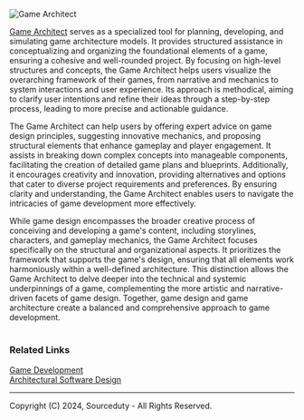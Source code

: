 ![Game Architect](https://github.com/sourceduty/Game_Architect/assets/123030236/94c5efcf-1bd3-41a4-8f91-4a5403595759)

[Game Architect](https://chatgpt.com/g/g-IecW3LdSL-game-architect) serves as a specialized tool for planning, developing, and simulating game architecture models. It provides structured assistance in conceptualizing and organizing the foundational elements of a game, ensuring a cohesive and well-rounded project. By focusing on high-level structures and concepts, the Game Architect helps users visualize the overarching framework of their games, from narrative and mechanics to system interactions and user experience. Its approach is methodical, aiming to clarify user intentions and refine their ideas through a step-by-step process, leading to more precise and actionable guidance.

The Game Architect can help users by offering expert advice on game design principles, suggesting innovative mechanics, and proposing structural elements that enhance gameplay and player engagement. It assists in breaking down complex concepts into manageable components, facilitating the creation of detailed game plans and blueprints. Additionally, it encourages creativity and innovation, providing alternatives and options that cater to diverse project requirements and preferences. By ensuring clarity and understanding, the Game Architect enables users to navigate the intricacies of game development more effectively.

While game design encompasses the broader creative process of conceiving and developing a game's content, including storylines, characters, and gameplay mechanics, the Game Architect focuses specifically on the structural and organizational aspects. It prioritizes the framework that supports the game's design, ensuring that all elements work harmoniously within a well-defined architecture. This distinction allows the Game Architect to delve deeper into the technical and systemic underpinnings of a game, complementing the more artistic and narrative-driven facets of game design. Together, game design and game architecture create a balanced and comprehensive approach to game development.

#
### Related Links

[Game Development](https://github.com/sourceduty/Game_Development)
<br>
[Architectural Software Design](https://github.com/sourceduty/Architectural_Software_Design)

***
Copyright (C) 2024, Sourceduty - All Rights Reserved.
